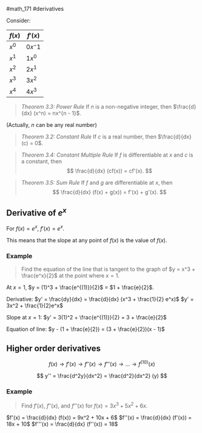 #math_171 #derivatives 

Consider:

| $f(x)$ | $f'(x)$ |
| ------ | ------- |
| $x^0$  | $0x^-1$ |
| $x^1$  | $1x^0$  |
| $x^2$  | $2x^1$  |
| $x^3$  | $3x^2$  |
| $x^4$  | $4x^3$  |

> *Theorem 3.3: Power Rule*
> If $n$ is a non-negative integer, then $\frac{d}{dx} (x^n) = nx^{n - 1}$.

(Actually, $n$ can be any real number)

> *Theorem 3.2: Constant Rule*
> If $c$ is a real number, then $\frac{d}{dx} (c) = 0$.

> *Theorem 3.4: Constant Multiple Rule*
> If $f$ is differentiable at $x$ and $c$ is a constant, then
> $$ \frac{d}{dx} (cf(x)) = cf'(x). $$

> *Theorem 3.5: Sum Rule*
> If $f$ and $g$ are differentiable at $x$, then
> $$ \frac{d}{dx} (f(x) + g(x)) = f'(x) + g'(x). $$

## Derivative of $e^x$

For $f(x) = e^x$, $f'(x) = e^x$.

This means that the slope at any point of $f(x)$ is the value of $f(x)$.

### Example

> Find the equation of the line that is tangent to the graph of $y = x^3 + \frac{e^x}{2}$ at the point where $x = 1$.

At $x = 1$, $y = (1)^3 + \frac{e^{(1)}}{2}$ = $1 + \frac{e}{2}$.

Derivative:
$y' = \frac{dy}{dx} = \frac{d}{dx} (x^3 + \frac{1}{2} e^x)$
$y' = 3x^2 + \frac{1}{2}e^x$

Slope at $x = 1$:
$y' = 3(1)^2 + \frac{e^{(1)}}{2} = 3 + \frac{e}{2}$

Equation of line:
$y - (1 + \frac{e}{2}) = (3 + \frac{e}{2})(x - 1)$

## Higher order derivatives

$$ f(x) \rightarrow f'(x) \rightarrow f''(x) \rightarrow f'''(x) \rightarrow \dots \rightarrow f^{(10)}(x) $$

$$ y'' = \frac{d^2y}{dx^2} = \frac{d^2}{dx^2} (y) $$

### Example

> Find $f'(x)$, $f''(x)$, and $f'''(x)$ for $f(x) = 3x^3 + 5x^2 + 6x$.

$f'(x) = \frac{d}{dx} (f(x)) = 9x^2 + 10x + 6$
$f''(x) = \frac{d}{dx} (f'(x)) = 18x + 10$
$f'''(x) = \frac{d}{dx} (f''(x)) = 18$